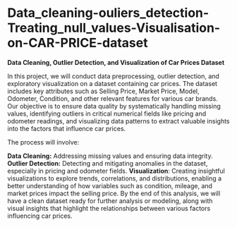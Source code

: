 # Data_cleaning-ouliers_detection-Treating_null_values-Visualisation-on-CAR-PRICE-dataset
**Data Cleaning, Outlier Detection, and Visualization of Car Prices Dataset**

In this project, we will conduct data preprocessing, outlier detection, and exploratory visualization on a dataset containing car prices. The dataset includes key attributes such as Selling Price, Market Price, Model, Odometer, Condition, and other relevant features for various car brands. Our objective is to ensure data quality by systematically handling missing values, identifying outliers in critical numerical fields like pricing and odometer readings, and visualizing data patterns to extract valuable insights into the factors that influence car prices.

The process will involve:

**Data Cleaning:** Addressing missing values and ensuring data integrity.
**Outlier Detection:** Detecting and mitigating anomalies in the dataset, especially in pricing and odometer fields.
**Visualization**: Creating insightful visualizations to explore trends, correlations, and distributions, enabling a better understanding of how variables such as condition, mileage, and market prices impact the selling price.
By the end of this analysis, we will have a clean dataset ready for further analysis or modeling, along with visual insights that highlight the relationships between various factors influencing car prices.
